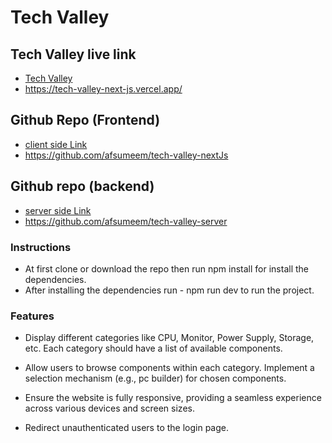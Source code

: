 # Tech Valley

## Tech Valley live link

- [Tech Valley](https://tech-valley-next-js.vercel.app/)
- https://tech-valley-next-js.vercel.app/

## Github Repo (Frontend)

- [client side Link](https://github.com/afsumeem/tech-valley-nextJs)
- https://github.com/afsumeem/tech-valley-nextJs

## Github repo (backend)

- [server side Link](https://github.com/afsumeem/tech-valley-server)
- https://github.com/afsumeem/tech-valley-server

### Instructions

- At first clone or download the repo then run npm install for install the dependencies.
- After installing the dependencies run - npm run dev to run the project.

### Features

- Display different categories like CPU, Monitor, Power Supply, Storage, etc. Each category should have a list of available components.

- Allow users to browse components within each category.
  Implement a selection mechanism (e.g., pc builder) for chosen components.

- Ensure the website is fully responsive, providing a seamless experience across various devices and screen sizes.

- Redirect unauthenticated users to the login page.
